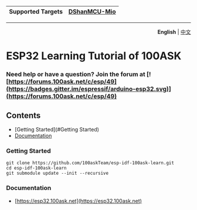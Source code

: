 | Supported Targets | [DShanMCU-Mio](https://forums.100ask.net/c/esp/esp32s3/50) |
| ----------------- | ------------ |

---
<p align="right">
  <b>English</b> | <a href="./README_zh.md">中文</a></a>
</p>

# ESP32 Learning Tutorial of 100ASK

### Need help or have a question? Join the forum at [![https://forums.100ask.net/c/esp/49](https://badges.gitter.im/espressif/arduino-esp32.svg)](https://forums.100ask.net/c/esp/49)

## Contents
  - [Getting Started](#Getting Started)
  - [Documentation](#documentation)

### Getting Started

```shell
git clone https://github.com/100askTeam/esp-idf-100ask-learn.git
cd esp-idf-100ask-learn
git submodule update --init --recursive
```

### Documentation

  - [https://esp32.100ask.net](https://esp32.100ask.net)

